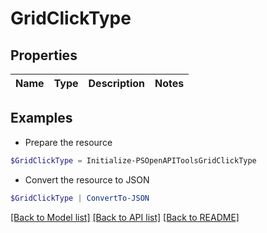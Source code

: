 # GridClickType
## Properties

Name | Type | Description | Notes
------------ | ------------- | ------------- | -------------

## Examples

- Prepare the resource
```powershell
$GridClickType = Initialize-PSOpenAPIToolsGridClickType 
```

- Convert the resource to JSON
```powershell
$GridClickType | ConvertTo-JSON
```

[[Back to Model list]](../README.md#documentation-for-models) [[Back to API list]](../README.md#documentation-for-api-endpoints) [[Back to README]](../README.md)


